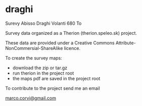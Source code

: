 # draghi
Surevy Abisso Draghi Volanti 680 To

Survey data organized as a Therion (therion.speleo.sk) project.

These data are provided under a Creative Commons Attribute-NonCommersial-ShareAlike licence.

To create the survey maps:
- download the zip or tar.gz
- run therion in the project root
- the maps pdf are saved in the project root

To contribute to the project send me an email

marco.corvi@gmail.com
